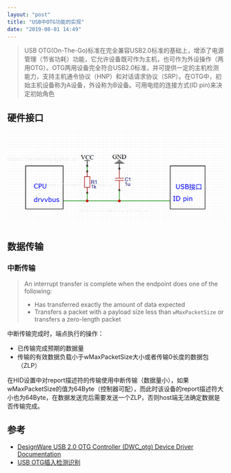 ```yaml
---
layout: "post"
title: "USB中OTG功能的实现"
date: "2019-08-01 14:49"
---
```


>USB OTG(On-The-Go)标准在完全兼容USB2.0标准的基础上，增添了电源管理（节省功耗）功能，它允许设备既可作为主机，也可作为外设操作（两用OTG）。OTG两用设备完全符合USB2.0标准，并可提供一定的主机检测能力，支持主机通令协议（HNP）和对话请求协议（SRP）。在OTG中，初始主机设备称为A设备，外设称为B设备。可用电缆的连接方式(ID pin)来决定初始角色

<!--more-->

## 硬件接口

![usb_otg_id_pin](/images/2019/08/usb_otg_id_pin.png)


## 数据传输

### 中断传输

> An interrupt transfer is complete when the endpoint does one of the following:
> - Has transferred exactly the amount of data expected
> - Transfers a packet with a payload size less than `wMaxPacketSize` or transfers a zero-length packet

中断传输完成时，端点执行的操作：
- 已传输完成预期的数据量
- 传输的有效数据负载小于wMaxPacketSize大小或者传输0长度的数据包（ZLP）

在HID设置中对report描述符的传输使用中断传输（数据量小），如果wMaxPacketSize的值为64Byte（控制器可配），而此时该设备的report描述符大小也为64Byte，在数据发送完后需要发送一个ZLP，否则host端无法确定数据是否传输完成。


## 参考

- [DesignWare USB 2.0 OTG Controller (DWC_otg) Device Driver Documentation](https://www.cl.cam.ac.uk/~atm26/ephemeral/rpi/dwc_otg/doc/html/main.html)
- [USB OTG插入检测识别](https://www.cnblogs.com/LoongEmbedded/p/5298173.html)
